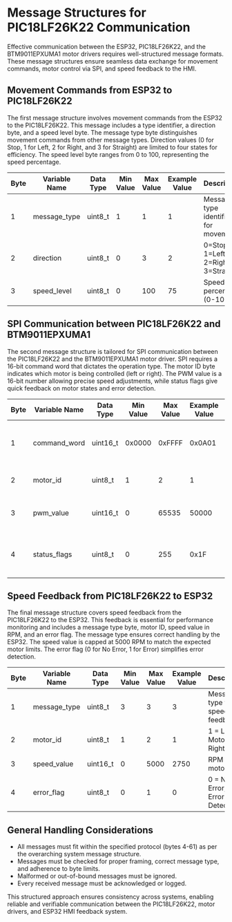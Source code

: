 # Message Structures for PIC18LF26K22 Communication

Effective communication between the ESP32, PIC18LF26K22, and the BTM9011EPXUMA1 motor drivers requires well-structured message formats. These message structures ensure seamless data exchange for movement commands, motor control via SPI, and speed feedback to the HMI.

## Movement Commands from ESP32 to PIC18LF26K22

The first message structure involves movement commands from the ESP32 to the PIC18LF26K22. This message includes a type identifier, a direction byte, and a speed level byte. The message type byte distinguishes movement commands from other message types. Direction values (0 for Stop, 1 for Left, 2 for Right, and 3 for Straight) are limited to four states for efficiency. The speed level byte ranges from 0 to 100, representing the speed percentage.

| **Byte** | **Variable Name** | **Data Type** | **Min Value** | **Max Value** | **Example Value** | **Description**                                |
|----------|-------------------|--------------|--------------|--------------|------------------|------------------------------------------------|
| 1        | message_type      | uint8_t      | 1            | 1            | 1                | Message type identifier for movement           |
| 2        | direction         | uint8_t      | 0            | 3            | 2                | 0=Stop, 1=Left, 2=Right, 3=Straight            |
| 3        | speed_level       | uint8_t      | 0            | 100          | 75               | Speed percentage (0-100%)                      |

## SPI Communication between PIC18LF26K22 and BTM9011EPXUMA1

The second message structure is tailored for SPI communication between the PIC18LF26K22 and the BTM9011EPXUMA1 motor driver. SPI requires a 16-bit command word that dictates the operation type. The motor ID byte indicates which motor is being controlled (left or right). The PWM value is a 16-bit number allowing precise speed adjustments, while status flags give quick feedback on motor states and error detection.

| **Byte** | **Variable Name** | **Data Type** | **Min Value** | **Max Value** | **Example Value** | **Description**                               |
|----------|------------------|--------------|--------------|--------------|------------------|------------------------------------------------|
| 1        | command_word      | uint16_t     | 0x0000       | 0xFFFF       | 0x0A01           | SPI command word including control bits        |
| 2        | motor_id          | uint8_t      | 1            | 2            | 1                | 1 = Left Motor, 2 = Right Motor                |
| 3        | pwm_value         | uint16_t     | 0            | 65535        | 50000            | PWM value for motor speed (0-65535)            |
| 4        | status_flags      | uint8_t      | 0            | 255          | 0x1F             | Status flags for feedback and error states      |

## Speed Feedback from PIC18LF26K22 to ESP32

The final message structure covers speed feedback from the PIC18LF26K22 to the ESP32. This feedback is essential for performance monitoring and includes a message type byte, motor ID, speed value in RPM, and an error flag. The message type ensures correct handling by the ESP32. The speed value is capped at 5000 RPM to match the expected motor limits. The error flag (0 for No Error, 1 for Error) simplifies error detection.

| **Byte** | **Variable Name** | **Data Type** | **Min Value** | **Max Value** | **Example Value** | **Description**                                |
|----------|------------------|--------------|--------------|--------------|------------------|------------------------------------------------|
| 1        | message_type      | uint8_t      | 3            | 3            | 3                | Message type for speed feedback                |
| 2        | motor_id          | uint8_t      | 1            | 2            | 1                | 1 = Left Motor, 2 = Right Motor                |
| 3        | speed_value       | uint16_t     | 0            | 5000         | 2750             | RPM of the motor                               |
| 4        | error_flag        | uint8_t      | 0            | 1            | 0                | 0 = No Error, 1 = Error Detected               |

## General Handling Considerations

- All messages must fit within the specified protocol (bytes 4-61) as per the overarching system message structure.
- Messages must be checked for proper framing, correct message type, and adherence to byte limits.
- Malformed or out-of-bound messages must be ignored.
- Every received message must be acknowledged or logged.

This structured approach ensures consistency across systems, enabling reliable and verifiable communication between the PIC18LF26K22, motor drivers, and ESP32 HMI feedback system.

